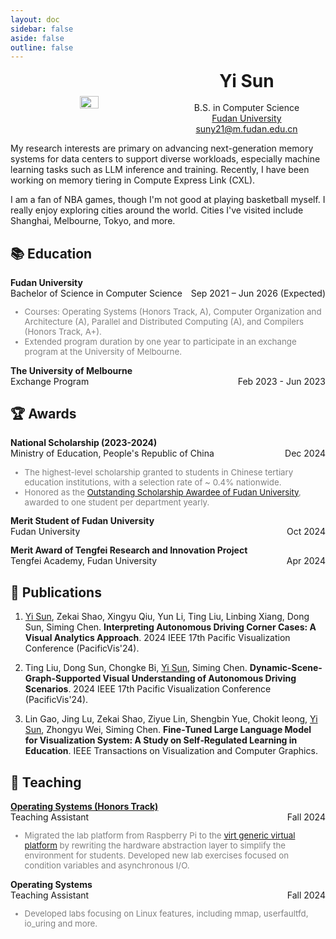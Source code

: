 ```yaml
---
layout: doc
sidebar: false
aside: false
outline: false
---
```


<div style="display: flex; width: 100%; align-items: center;">
  <div style="width: 50%; text-align: center; margin: auto;">
    <img style="width: 35%; display: block; margin-left: auto; margin-right: auto;" src="/avatar.jpg">
  </div>
  <div style="display: flex; align-items: center; justify-content: center; flex-direction: column; width: 50%; text-align: center; ">
    <h1 style="font-weight: bold; margin-top: 0; margin-bottom: 0;">Yi Sun</h1>
    <br>
    <div>B.S. in Computer Science</div>
    <a href="http://www.fudan.edu.cn">Fudan University</a>
    <a href="mailto:suny21@m.fudan.edu.cn">suny21@m.fudan.edu.cn</a>
  </div>
</div>

My research interests are primary on advancing next-generation memory systems for data centers to support diverse workloads, especially machine learning tasks such as LLM inference and training. Recently, I have been working on memory tiering in Compute Express Link (CXL).

I am a fan of NBA games, though I'm not good at playing basketball myself. I really enjoy exploring cities around the world. Cities I've visited include Shanghai, Melbourne, Tokyo, and more.


## 📚 Education

<div class="education-entry">
        <div class="institution">Fudan University</div>
        <div class="program-date">
            <span>Bachelor of Science in Computer Science</span>
            <span>Sep 2021 – Jun 2026 (Expected)</span>
        </div>
        <div class="details">
            <ul>
                <li>Courses: Operating Systems (Honors Track, A), Computer Organization and Architecture (A), Parallel and Distributed Computing (A), and Compilers (Honors Track, A+).</li>
                <li>Extended program duration by one year to participate in an exchange program at the University of Melbourne.</li>
            </ul>
        </div>
</div>

<div class="education-entry">
  <div class="institution">The University of Melbourne</div>
  <div class="program-date">
    <span>Exchange Program</span>
    <span>Feb 2023 - Jun 2023</span>
  </div>
  <div class="details">
    <ul>
    </ul>
  </div>
</div>

## 🏆 Awards

<div class="education-entry">
        <div class="institution">National Scholarship (2023-2024)</div>
        <div class="program-date">
            <span>Ministry of Education, People's Republic of China</span>
            <span>Dec 2024</span>
        </div>
        <div class="details">
            <ul>
                <li>The highest-level scholarship granted to students in Chinese tertiary education institutions, with a selection rate of ~ 0.4% nationwide.</li>
                <li> Honored as the <a href="https://mp.weixin.qq.com/s/l_htmep4UMeYg_tnOcyhDA">Outstanding Scholarship Awardee of Fudan University</a>, awarded to one student per department yearly.</li>
            </ul>
        </div>
</div>

<div class="education-entry">
        <div class="institution">Merit Student of Fudan University</div>
        <div class="program-date">
            <span>Fudan University</span>
            <span>Oct 2024</span>
        </div>
        <div class="details">
          <ul>
          </ul>
        </div>
</div>

<div class="education-entry">
        <div class="institution">Merit Award of Tengfei Research and Innovation Project</div>
        <div class="program-date">
            <span>Tengfei Academy, Fudan University</span>
            <span>Apr 2024</span>
        </div>
        <div class="details">
          <ul>
          </ul>
        </div>
</div>


## 📝 Publications

1. <u>Yi Sun</u>, Zekai Shao, Xingyu Qiu, Yun Li, Ting Liu, Linbing Xiang, Dong Sun, Siming Chen. **Interpreting Autonomous Driving Corner Cases: A Visual Analytics Approach**. 2024 IEEE 17th Pacific Visualization Conference (PacificVis'24).

2. Ting Liu, Dong Sun, Chongke Bi, <u>Yi Sun</u>, Siming Chen. **Dynamic-Scene-Graph-Supported Visual Understanding of Autonomous Driving Scenarios**. 2024 IEEE 17th Pacific Visualization Conference (PacificVis'24).

3. Lin Gao, Jing Lu, Zekai Shao, Ziyue Lin, Shengbin Yue, Chokit Ieong, <u>Yi Sun</u>, Zhongyu Wei, Siming Chen. **Fine‑Tuned Large Language Model for Visualization System: A Study on Self‑Regulated Learning in Education**. IEEE Transactions on Visualization and Computer Graphics.

## 🏫 Teaching

<div class="education-entry">
        <div class="institution"><a href="https://osh.fducslg.com">Operating Systems (Honors Track)</a></div>
        <div class="program-date">
            <span>Teaching Assistant</span>
            <span>Fall 2024</span>
        </div>
        <div class="details">
            <ul>
                <li> Migrated the lab platform from Raspberry Pi to the <a href="https://www.qemu.org/docs/master/system/riscv/virt.html">virt generic virtual platform</a> by rewriting the hardware abstraction layer to simplify the environment for students. Developed new lab exercises focused on condition variables and asynchronous I/O. </li>
            </ul>
        </div>
</div>

<div class="education-entry">
        <div class="institution">Operating Systems</div>
        <div class="program-date">
            <span>Teaching Assistant</span>
            <span>Fall 2024</span>
        </div>
        <div class="details">
            <ul>
                <li> Developed labs focusing on Linux features, including mmap, userfaultfd, io_uring and more. </li>
            </ul>
        </div>
</div>

<style>
  .card {
    width: 20%; /* Adjusts width to 25% of the view */
    border: 1px solid #ccc;
    box-shadow: 0 2px 5px #ccc;
    border-radius: 10px; /* Adds rounded corners */
    font-family: Arial, sans-serif;
    overflow: hidden; /* Ensures the image corners are also rounded */
  }

  .card img {
    width: 100%;
    height: auto;
    display: block; /* Removes bottom space/gap under the image */
  }

  .card footer {
    background-color: white;
    padding: 10px;
    text-align: center;
    color: black;
    font-size: 14px;
  }

  .institution {
    font-weight: bold;
  }
  .program-date {
    display: flex;
    justify-content: space-between;
  }
  .details {
    color: gray;
    font-size: 0.95em;
  }
</style>

